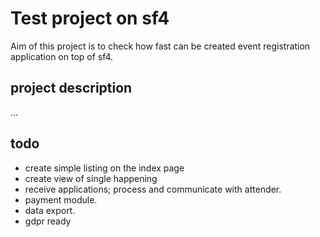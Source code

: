 # Test project on sf4

Aim of this project is to check how fast can be created event registration application on top of sf4.



## project description

...

## todo

- create simple listing on the index page
- create view of single happening
- receive applications; process and communicate with attender.
- payment module.
- data export.
- gdpr ready
